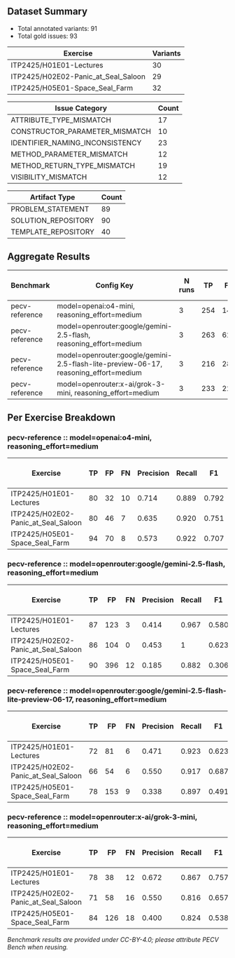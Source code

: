 ## Dataset Summary

- Total annotated variants: 91
- Total gold issues: 93

| Exercise | Variants |
| --- | --- |
| ITP2425/H01E01-Lectures | 30 |
| ITP2425/H02E02-Panic_at_Seal_Saloon | 29 |
| ITP2425/H05E01-Space_Seal_Farm | 32 |

| Issue Category | Count |
| --- | --- |
| ATTRIBUTE_TYPE_MISMATCH | 17 |
| CONSTRUCTOR_PARAMETER_MISMATCH | 10 |
| IDENTIFIER_NAMING_INCONSISTENCY | 23 |
| METHOD_PARAMETER_MISMATCH | 12 |
| METHOD_RETURN_TYPE_MISMATCH | 19 |
| VISIBILITY_MISMATCH | 12 |

| Artifact Type | Count |
| --- | --- |
| PROBLEM_STATEMENT | 89 |
| SOLUTION_REPOSITORY | 90 |
| TEMPLATE_REPOSITORY | 40 |

## Aggregate Results
| Benchmark | Config Key | N runs | TP | FP | FN | Precision | Recall | F1 | Span F1 | IoU | Avg Time (s) | Avg Cost ($) |
| --- | --- | --- | --- | --- | --- | --- | --- | --- | --- | --- | --- | --- |
| pecv-reference | model=openai:o4-mini, reasoning_effort=medium | 3 | 254 | 148 | 25 | 0.632 | 0.910 | 0.746 | 0.676 | 0.565 | 32.958 | 0.0338 |
| pecv-reference | model=openrouter:google/gemini-2.5-flash, reasoning_effort=medium | 3 | 263 | 623 | 15 | 0.297 | 0.946 | 0.452 | 0.597 | 0.474 | 26.380 | 0.0244 |
| pecv-reference | model=openrouter:google/gemini-2.5-flash-lite-preview-06-17, reasoning_effort=medium | 3 | 216 | 288 | 21 | 0.429 | 0.911 | 0.583 | 0.594 | 0.485 | 16.975 | 0.0063 |
| pecv-reference | model=openrouter:x-ai/grok-3-mini, reasoning_effort=medium | 3 | 233 | 222 | 46 | 0.512 | 0.835 | 0.635 | 0.640 | 0.534 | 14.306 | 0.0061 |

## Per Exercise Breakdown

### pecv-reference :: model=openai:o4-mini, reasoning_effort=medium
| Exercise | TP | FP | FN | Precision | Recall | F1 | Span F1 | IoU | Avg Time (s) | Avg Cost ($) |
| --- | --- | --- | --- | --- | --- | --- | --- | --- | --- | --- |
| ITP2425/H01E01-Lectures | 80 | 32 | 10 | 0.714 | 0.889 | 0.792 | 0.706 | 0.589 | 27.805 | 0.0251 |
| ITP2425/H02E02-Panic_at_Seal_Saloon | 80 | 46 | 7 | 0.635 | 0.920 | 0.751 | 0.665 | 0.574 | 32.698 | 0.0398 |
| ITP2425/H05E01-Space_Seal_Farm | 94 | 70 | 8 | 0.573 | 0.922 | 0.707 | 0.659 | 0.538 | 38.024 | 0.0367 |

### pecv-reference :: model=openrouter:google/gemini-2.5-flash, reasoning_effort=medium
| Exercise | TP | FP | FN | Precision | Recall | F1 | Span F1 | IoU | Avg Time (s) | Avg Cost ($) |
| --- | --- | --- | --- | --- | --- | --- | --- | --- | --- | --- |
| ITP2425/H01E01-Lectures | 87 | 123 | 3 | 0.414 | 0.967 | 0.580 | 0.655 | 0.527 | 20.256 | 0.0176 |
| ITP2425/H02E02-Panic_at_Seal_Saloon | 86 | 104 | 0 | 0.453 | 1 | 0.623 | 0.578 | 0.467 | 25.327 | 0.0260 |
| ITP2425/H05E01-Space_Seal_Farm | 90 | 396 | 12 | 0.185 | 0.882 | 0.306 | 0.558 | 0.429 | 33.066 | 0.0293 |

### pecv-reference :: model=openrouter:google/gemini-2.5-flash-lite-preview-06-17, reasoning_effort=medium
| Exercise | TP | FP | FN | Precision | Recall | F1 | Span F1 | IoU | Avg Time (s) | Avg Cost ($) |
| --- | --- | --- | --- | --- | --- | --- | --- | --- | --- | --- |
| ITP2425/H01E01-Lectures | 72 | 81 | 6 | 0.471 | 0.923 | 0.623 | 0.604 | 0.467 | 15.180 | 0.0049 |
| ITP2425/H02E02-Panic_at_Seal_Saloon | 66 | 54 | 6 | 0.550 | 0.917 | 0.687 | 0.692 | 0.604 | 18.681 | 0.0077 |
| ITP2425/H05E01-Space_Seal_Farm | 78 | 153 | 9 | 0.338 | 0.897 | 0.491 | 0.502 | 0.402 | 17.187 | 0.0065 |

### pecv-reference :: model=openrouter:x-ai/grok-3-mini, reasoning_effort=medium
| Exercise | TP | FP | FN | Precision | Recall | F1 | Span F1 | IoU | Avg Time (s) | Avg Cost ($) |
| --- | --- | --- | --- | --- | --- | --- | --- | --- | --- | --- |
| ITP2425/H01E01-Lectures | 78 | 38 | 12 | 0.672 | 0.867 | 0.757 | 0.629 | 0.504 | 11.940 | 0.0047 |
| ITP2425/H02E02-Panic_at_Seal_Saloon | 71 | 58 | 16 | 0.550 | 0.816 | 0.657 | 0.629 | 0.542 | 17.109 | 0.0074 |
| ITP2425/H05E01-Space_Seal_Farm | 84 | 126 | 18 | 0.400 | 0.824 | 0.538 | 0.659 | 0.555 | 13.983 | 0.0062 |

*Benchmark results are provided under CC-BY-4.0; please attribute PECV Bench when reusing.*
